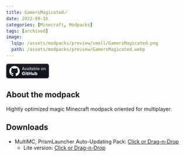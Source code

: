 ```yaml
---
title: GamersMagicated🪄
date: 2022-09-16
categories: [Minecraft, Modpacks]
tags: [archived]
image:
  lqip: /assets/modpacks/preview/small/GamersMagicated.png
  path: /assets/modpacks/preview/GamersMagicated.webp
---
```

<a href="https://github.com/Den4enko/GamersMagicated"><img alt="SourceCode" height="40" src="/assets/badges/github_vector.svg"></a>
## About the modpack
Hightly optimized magic Minecraft modpack oriented for multiplayer.

## Downloads
- MultiMC, PrismLauncher Auto-Updating Pack: [Click or Drag-n-Drop](https://den4enko.github.io/GamersMagicated/GamersMagicated.zip)
	- Lite version: [Click or Drag-n-Drop](https://den4enko.github.io/GamersMagicated/GamersMagicatedLite.zip)
